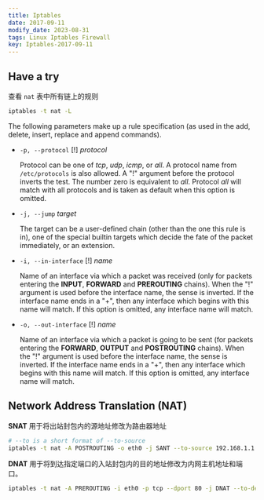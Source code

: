 ```yaml
---
title: Iptables
date: 2017-09-11
modify_date: 2023-08-31
tags: Linux Iptables Firewall
key: Iptables-2017-09-11
---
```


## Have a try

查看 `nat` 表中所有链上的规则

```sh
iptables -t nat -L
```

The following parameters make up a rule specification (as used in the add, delete, insert, replace and append commands). 

- `-p, --protocol` [!] _protocol_

  Protocol can be one of _tcp_, _udp_, _icmp_, or _all_. A protocol name from `/etc/protocols` is also allowed. A "!" argument before the protocol inverts the test. The number zero is equivalent to _all_. Protocol _all_ will match with all protocols and is taken as default when this option is omitted.

- `-j, --jump` _target_

  The target can be a user-defined chain (other than the one this rule is in), one of the special builtin targets which decide the fate of the packet immediately, or an extension.

- `-i, --in-interface` [!] _name_

  Name of an interface via which a packet was received (only for packets entering the **INPUT**, **FORWARD** and **PREROUTING** chains). When the "!" argument is used before the interface name, the sense is inverted. If the interface name ends in a "+", then any interface which begins with this name will match. If this option is omitted, any interface name will match. 

- `-o, --out-interface` [!] _name_

  Name of an interface via which a packet is going to be sent (for packets entering the **FORWARD**, **OUTPUT** and **POSTROUTING** chains). When the "!" argument is used before the interface name, the sense is inverted. If the interface name ends in a "+", then any interface which begins with this name will match. If this option is omitted, any interface name will match. 

<!--more-->

## Network Address Translation (NAT)

**SNAT** 用于将出站封包内的源地址修改为路由器地址

```sh
# --to is a short format of --to-source
iptables -t nat -A POSTROUTING -o eth0 -j SANT --to-source 192.168.1.1
```

**DNAT** 用于将到达指定端口的入站封包内的目的地址修改为内网主机地址和端口。

```sh
iptables -t nat -A PREROUTING -i eth0 -p tcp --dport 80 -j DNAT --to-destination 192.168.1.10:8080
```